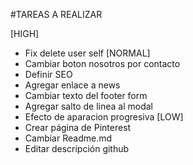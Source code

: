 #TAREAS A REALIZAR

[HIGH]
 - Fix delete user self
[NORMAL]
 - Cambiar boton nosotros por contacto
 - Definir SEO
 - Agregar enlace a news
 - Cambiar texto del footer form
 - Agregar salto de linea al modal
 - Efecto de aparacion progresiva
[LOW]
 - Crear página de Pinterest
 - Cambiar Readme.md
 - Editar descripción github
